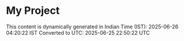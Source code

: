 # My Project

This content is dynamically generated in Indian Time (IST): 2025-06-26 04:20:22 IST
Converted to UTC: 2025-06-25 22:50:22 UTC
